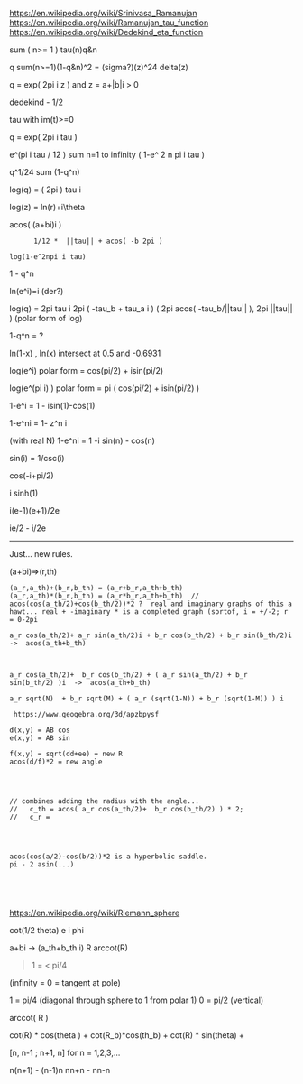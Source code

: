 https://en.wikipedia.org/wiki/Srinivasa_Ramanujan
https://en.wikipedia.org/wiki/Ramanujan_tau_function
https://en.wikipedia.org/wiki/Dedekind_eta_function


sum ( n>= 1 ) tau(n)q&n 

q sum(n>=1)(1-q&n)^2 = (sigma?)(z)^24 delta(z)

q = exp( 2pi i   z )
  and z = a+|b|i > 0



dedekind - 1/2

tau with im(t)>=0

q = exp( 2pi i tau )


e^(pi i tau / 12 ) sum n=1 to infinity ( 1-e^ 2 n pi i tau )

q^1/24 sum (1-q^n)

log(q) = ( 2pi ) tau  i

log(z) = ln(r)+i\theta

acos( (a+bi)i  )

          1/12 *  ||tau|| + acos( -b 2pi )

	log(1-e^2npi i tau)

1 - q^n

ln(e^i)=i (der?)
       

log(q) = 2pi tau i        2pi ( -tau_b + tau_a i ) 
         ( 2pi acos( -tau_b/||tau|| ), 2pi ||tau|| )  (polar form of log)



1-q^n = ?

  


ln(1-x) , ln(x) intersect at 0.5 and -0.6931




log(e^i) polar form = cos(pi/2) + isin(pi/2)

log(e^(pi i) ) polar form = pi ( cos(pi/2) + isin(pi/2) )

1-e^i  = 1 - isin(1)-cos(1)

1-e^ni = 1- z^n i

(with real N)
1-e^ni = 1   -i sin(n) - cos(n) 




sin(i) = 1/csc(i)

cos(-i+pi/2)

i sinh(1)

i(e-1)(e+1)/2e

ie/2 - i/2e


-------------------
Just... new rules.

(a+bi)=>(r,th) 

```
(a_r,a_th)+(b_r,b_th) = (a_r+b_r,a_th+b_th)
(a_r,a_th)*(b_r,b_th) = (a_r*b_r,a_th+b_th)  // acos(cos(a_th/2)+cos(b_th/2))*2 ?  real and imaginary graphs of this a hawt... real + -imaginary * is a completed graph (sortof, i = +/-2; r = 0-2pi 

a_r cos(a_th/2)+ a_r sin(a_th/2)i + b_r cos(b_th/2) + b_r sin(b_th/2)i  ->  acos(a_th+b_th)



a_r cos(a_th/2)+  b_r cos(b_th/2) + ( a_r sin(a_th/2) + b_r sin(b_th/2) )i  ->  acos(a_th+b_th)

a_r sqrt(N)  + b_r sqrt(M) + ( a_r (sqrt(1-N)) + b_r (sqrt(1-M)) ) i 

 https://www.geogebra.org/3d/apzbpysf

d(x,y) = AB cos
e(x,y) = AB sin

f(x,y) = sqrt(dd+ee) = new R
acos(d/f)*2 = new angle




// combines adding the radius with the angle...
//   c_th = acos( a_r cos(a_th/2)+  b_r cos(b_th/2) ) * 2;
//   c_r = 




acos(cos(a/2)-cos(b/2))*2 is a hyperbolic saddle.  
pi - 2 asin(...)





```


https://en.wikipedia.org/wiki/Riemann_sphere
 
  cot(1/2 theta) e i phi

   a+bi -> (a_th+b_th i) R   arccot(R)

> 1 = < pi/4 

(infinity = 0 = tangent at pole) 

1 = pi/4  (diagonal through sphere to 1 from polar 1)
0 = pi/2  (vertical)


arccot( R )


cot(R) * cos(theta ) +  cot(R_b)*cos(th_b)                 + cot(R) * sin(theta) + 



  [n, n-1 ; n+1, n]   for n = 1,2,3,...

   n(n+1) - (n-1)n 
   nn+n - nn-n
